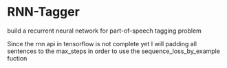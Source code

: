 # RNN-Tagger
build a recurrent neural network for part-of-speech tagging problem


Since the rnn api in tensorflow is not complete yet I will padding all
sentences to the max_steps in order to use the sequence_loss_by_example
fuction

